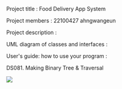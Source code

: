 Project title : Food Delivery App System

Project members : 22100427 ahngwangeun

Project description : 

UML diagram of classes and interfaces : 

User's guide: how to use your program : 

DS081. Making Binary Tree & Traversal <br>

<img src='https://github.com/gwangeunahn/22100427_AGE_DS/blob/main/Lab14/result/DS081_01.png?raw=true'>
